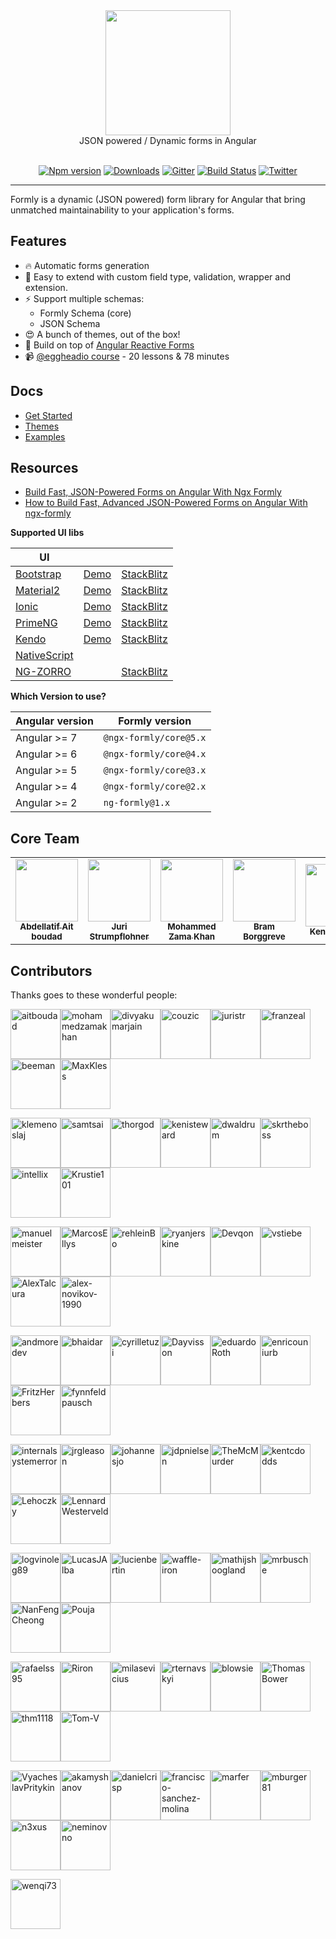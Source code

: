 <div align="center">
  <a href="https://v5.formly.dev">
    <img width="200" src="https://raw.githubusercontent.com/ngx-formly/ngx-formly/v5/logo.svg?sanitize=true">
  </a>
  <br />
  JSON powered / Dynamic forms in Angular
  <br /><br />

  [![Npm version](https://badge.fury.io/js/%40ngx-formly%2Fcore.svg)](https://npmjs.org/package/@ngx-formly/core)
  [![Downloads](http://img.shields.io/npm/dm/@ngx-formly/core.svg)](https://npmjs.org/package/@ngx-formly/core)
  [![Gitter](https://badges.gitter.im/formly-js/ng2-formly.svg)](https://gitter.im/formly-js/ng2-formly)
  [![Build Status](https://api.travis-ci.org/ngx-formly/ngx-formly.svg?branch=master)](https://api.travis-ci.org/ngx-formly/ngx-formly.svg?branch=master)
  [![Twitter](https://img.shields.io/badge/twitter-@formlydev-blue.svg)](https://twitter.com/formlydev)
</div>

---

Formly is a dynamic (JSON powered) form library for Angular that bring unmatched maintainability to your application's forms.

## Features

- 🔥 Automatic forms generation
- 📝 Easy to extend with custom field type, validation, wrapper and extension.
- ⚡️ Support multiple schemas:
    - Formly Schema (core)
    - JSON Schema
- 😍 A bunch of themes, out of the box!
- 💪 Build on top of [Angular Reactive Forms](https://angular.io/guide/reactive-forms)
- 📹 [@eggheadio course](https://egghead.io/playlists/configuration-based-reactive-angular-forms-with-ngx-formly-465f) - 20 lessons & 78 minutes

## Docs

- [Get Started](https://v5.formly.dev/guide)
- [Themes](https://v5.formly.dev/ui)
- [Examples](https://v5.formly.dev/examples)

## Resources

- [Build Fast, JSON-Powered Forms on Angular With Ngx Formly](https://medium.com/better-programming/build-fast-json-powered-forms-on-angular-with-ngx-formly-b7a00733e66e?source=friends_link&sk=34fc6bdc71dd15fd255af18fb3280763)
- [How to Build Fast, Advanced JSON-Powered Forms on Angular With ngx-formly](https://medium.com/better-programming/how-to-build-fast-advanced-json-powered-forms-on-angular-with-ngx-formly-77aeed406f73?source=friends_link&sk=8d4f332458a46557778a3438e8f63581)

**Supported UI libs**

| UI                                                |                                                              |                                                                   |
| ------------------------------------------------- | ------------------------------------------------------------ | ----------------------------------------------------------------- |
| [Bootstrap](https://getbootstrap.com)             | [Demo](https://v5.formly.dev/ui/bootstrap) | [StackBlitz](https://stackblitz.com/edit/ngx-formly-ui-bootstrap) |
| [Material2](https://github.com/angular/material2) | [Demo](https://v5.formly.dev/ui/material)  | [StackBlitz](https://stackblitz.com/edit/ngx-formly-ui-material)  |
| [Ionic](https://ionicframework.com)               | [Demo](https://v5.formly.dev/ui/ionic)     | [StackBlitz](https://stackblitz.com/edit/ngx-formly-ui-ionic)     |
| [PrimeNG](http://primefaces.org/primeng/#/)       | [Demo](https://v5.formly.dev/ui/primeng)   | [StackBlitz](https://stackblitz.com/edit/ngx-formly-ui-primeng)   |
| [Kendo](http://www.telerik.com/kendo-angular-ui)  | [Demo](https://v5.formly.dev/ui/kendo)     | [StackBlitz](https://stackblitz.com/edit/ngx-formly-ui-kendo)     |
| [NativeScript](https://www.nativescript.org)      | ||
| [NG-ZORRO](http://ng.ant.design) |     | [StackBlitz](https://stackblitz.com/edit/ngx-formly-ui-ng-zorro-antd)     |

**Which Version to use?**

| Angular version | Formly version         |
| --------------- | ---------------------- |
| Angular >= 7    | `@ngx-formly/core@5.x` |
| Angular >= 6    | `@ngx-formly/core@4.x` |
| Angular >= 5    | `@ngx-formly/core@3.x` |
| Angular >= 4    | `@ngx-formly/core@2.x` |
| Angular >= 2    | `ng-formly@1.x`        |

## Core Team

<table>
  <tr>
    <td align="center">
      <a href="https://github.com/aitboudad">
        <img src="https://avatars.githubusercontent.com/u/1753742?v=3" width="100px;" />
        <br />
        <sub><b>Abdellatif Ait boudad</b></sub>
      </a>
    </td>
    <td align="center">
      <a href="https://juri.dev">
        <img src="https://avatars.githubusercontent.com/u/542458?v=3" width="100px;" />
        <br />
        <sub><b>Juri Strumpflohner</b></sub>
      </a>
    </td>
    <td align="center">
      <a href="https://github.com/mohammedzamakhan">
        <img src="https://avatars.githubusercontent.com/u/2327532?v=3" width="100px;" />
        <br />
        <sub><b>Mohammed Zama Khan</b></sub>
      </a>
    </td>
    <td align="center">
      <a href="https://github.com/beeman">
        <img src="https://avatars.githubusercontent.com/u/36491?v=3" width="100px;" />
        <br />
        <sub><b>Bram Borggreve</b></sub>
      </a>
    </td>
    <td align="center">
      <a href="https://github.com/kenisteward">
        <img src="https://avatars.githubusercontent.com/u/12831669?v=3" width="100px;" />
        <br />
        <sub><b>Keni Steward</b></sub>
      </a>
    </td>
  </tr>
</table>

## Contributors

Thanks goes to these wonderful people:

<!-- ALL-CONTRIBUTORS-LIST:START - Do not remove or modify this section -->
[<img alt="aitboudad" src="https://avatars.githubusercontent.com/u/1753742?v=4&s=80" width="80">](https://github.com/aitboudad)[<img alt="mohammedzamakhan" src="https://avatars.githubusercontent.com/u/2327532?v=4&s=80" width="80">](https://github.com/mohammedzamakhan)[<img alt="divyakumarjain" src="https://avatars.githubusercontent.com/u/2039134?v=4&s=80" width="80">](https://github.com/divyakumarjain)[<img alt="couzic" src="https://avatars.githubusercontent.com/u/1380322?v=4&s=80" width="80">](https://github.com/couzic)[<img alt="juristr" src="https://avatars.githubusercontent.com/u/542458?v=4&s=80" width="80">](https://github.com/juristr)[<img alt="franzeal" src="https://avatars.githubusercontent.com/u/7455769?v=4&s=80" width="80">](https://github.com/franzeal)[<img alt="beeman" src="https://avatars.githubusercontent.com/u/36491?v=4&s=80" width="80">](https://github.com/beeman)[<img alt="MaxKless" src="https://avatars.githubusercontent.com/u/34165455?v=4&s=80" width="80">](https://github.com/MaxKless)

[<img alt="klemenoslaj" src="https://avatars.githubusercontent.com/u/7548247?v=4&s=80" width="80">](https://github.com/klemenoslaj)[<img alt="samtsai" src="https://avatars.githubusercontent.com/u/225526?v=4&s=80" width="80">](https://github.com/samtsai)[<img alt="thorgod" src="https://avatars.githubusercontent.com/u/13910170?v=4&s=80" width="80">](https://github.com/thorgod)[<img alt="kenisteward" src="https://avatars.githubusercontent.com/u/12831669?v=4&s=80" width="80">](https://github.com/kenisteward)[<img alt="dwaldrum" src="https://avatars.githubusercontent.com/u/386721?v=4&s=80" width="80">](https://github.com/dwaldrum)[<img alt="skrtheboss" src="https://avatars.githubusercontent.com/u/10209728?v=4&s=80" width="80">](https://github.com/skrtheboss)[<img alt="intellix" src="https://avatars.githubusercontent.com/u/1162531?v=4&s=80" width="80">](https://github.com/intellix)[<img alt="Krustie101" src="https://avatars.githubusercontent.com/u/1636728?v=4&s=80" width="80">](https://github.com/Krustie101)

[<img alt="manuelmeister" src="https://avatars.githubusercontent.com/u/3001985?v=4&s=80" width="80">](https://github.com/manuelmeister)[<img alt="MarcosEllys" src="https://avatars.githubusercontent.com/u/6751242?v=4&s=80" width="80">](https://github.com/MarcosEllys)[<img alt="rehleinBo" src="https://avatars.githubusercontent.com/u/7338819?v=4&s=80" width="80">](https://github.com/rehleinBo)[<img alt="ryanjerskine" src="https://avatars.githubusercontent.com/u/5464778?v=4&s=80" width="80">](https://github.com/ryanjerskine)[<img alt="Devqon" src="https://avatars.githubusercontent.com/u/9316480?v=4&s=80" width="80">](https://github.com/Devqon)[<img alt="vstiebe" src="https://avatars.githubusercontent.com/u/13326475?v=4&s=80" width="80">](https://github.com/vstiebe)[<img alt="AlexTalcura" src="https://avatars.githubusercontent.com/u/20095773?v=4&s=80" width="80">](https://github.com/AlexTalcura)[<img alt="alex-novikov-1990" src="https://avatars.githubusercontent.com/u/6377930?v=4&s=80" width="80">](https://github.com/alex-novikov-1990)

[<img alt="andmoredev" src="https://avatars.githubusercontent.com/u/33256364?v=4&s=80" width="80">](https://github.com/andmoredev)[<img alt="bhaidar" src="https://avatars.githubusercontent.com/u/1163421?v=4&s=80" width="80">](https://github.com/bhaidar)[<img alt="cyrilletuzi" src="https://avatars.githubusercontent.com/u/555867?v=4&s=80" width="80">](https://github.com/cyrilletuzi)[<img alt="Dayvisson" src="https://avatars.githubusercontent.com/u/12189515?v=4&s=80" width="80">](https://github.com/Dayvisson)[<img alt="eduardoRoth" src="https://avatars.githubusercontent.com/u/5419161?v=4&s=80" width="80">](https://github.com/eduardoRoth)[<img alt="enricouniurb" src="https://avatars.githubusercontent.com/u/38656571?v=4&s=80" width="80">](https://github.com/enricouniurb)[<img alt="FritzHerbers" src="https://avatars.githubusercontent.com/u/10029682?v=4&s=80" width="80">](https://github.com/FritzHerbers)[<img alt="fynnfeldpausch" src="https://avatars.githubusercontent.com/u/1246913?v=4&s=80" width="80">](https://github.com/fynnfeldpausch)

[<img alt="internalsystemerror" src="https://avatars.githubusercontent.com/u/1626298?v=4&s=80" width="80">](https://github.com/internalsystemerror)[<img alt="jrgleason" src="https://avatars.githubusercontent.com/u/1319151?v=4&s=80" width="80">](https://github.com/jrgleason)[<img alt="johannesjo" src="https://avatars.githubusercontent.com/u/1456265?v=4&s=80" width="80">](https://github.com/johannesjo)[<img alt="jdpnielsen" src="https://avatars.githubusercontent.com/u/8746698?v=4&s=80" width="80">](https://github.com/jdpnielsen)[<img alt="TheMcMurder" src="https://avatars.githubusercontent.com/u/3059715?v=4&s=80" width="80">](https://github.com/TheMcMurder)[<img alt="kentcdodds" src="https://avatars.githubusercontent.com/u/1500684?v=4&s=80" width="80">](https://github.com/kentcdodds)[<img alt="Lehoczky" src="https://avatars.githubusercontent.com/u/31937175?v=4&s=80" width="80">](https://github.com/Lehoczky)[<img alt="LennardWesterveld" src="https://avatars.githubusercontent.com/u/1076589?v=4&s=80" width="80">](https://github.com/LennardWesterveld)

[<img alt="logvinoleg89" src="https://avatars.githubusercontent.com/u/12018303?v=4&s=80" width="80">](https://github.com/logvinoleg89)[<img alt="LucasJAlba" src="https://avatars.githubusercontent.com/u/2780076?v=4&s=80" width="80">](https://github.com/LucasJAlba)[<img alt="lucienbertin" src="https://avatars.githubusercontent.com/u/10089239?v=4&s=80" width="80">](https://github.com/lucienbertin)[<img alt="waffle-iron" src="https://avatars.githubusercontent.com/u/6912981?v=4&s=80" width="80">](https://github.com/waffle-iron)[<img alt="mathijshoogland" src="https://avatars.githubusercontent.com/u/7372934?v=4&s=80" width="80">](https://github.com/mathijshoogland)[<img alt="mrbusche" src="https://avatars.githubusercontent.com/u/792378?v=4&s=80" width="80">](https://github.com/mrbusche)[<img alt="NanFengCheong" src="https://avatars.githubusercontent.com/u/7321833?v=4&s=80" width="80">](https://github.com/NanFengCheong)[<img alt="Pouja" src="https://avatars.githubusercontent.com/u/2385144?v=4&s=80" width="80">](https://github.com/Pouja)

[<img alt="rafaelss95" src="https://avatars.githubusercontent.com/u/11965907?v=4&s=80" width="80">](https://github.com/rafaelss95)[<img alt="Riron" src="https://avatars.githubusercontent.com/u/5145523?v=4&s=80" width="80">](https://github.com/Riron)[<img alt="milasevicius" src="https://avatars.githubusercontent.com/u/1790265?v=4&s=80" width="80">](https://github.com/milasevicius)[<img alt="rternavskyi" src="https://avatars.githubusercontent.com/u/26190424?v=4&s=80" width="80">](https://github.com/rternavskyi)[<img alt="blowsie" src="https://avatars.githubusercontent.com/u/308572?v=4&s=80" width="80">](https://github.com/blowsie)[<img alt="ThomasBower" src="https://avatars.githubusercontent.com/u/295527?v=4&s=80" width="80">](https://github.com/ThomasBower)[<img alt="thm1118" src="https://avatars.githubusercontent.com/u/3632180?v=4&s=80" width="80">](https://github.com/thm1118)[<img alt="Tom-V" src="https://avatars.githubusercontent.com/u/322654?v=4&s=80" width="80">](https://github.com/Tom-V)

[<img alt="VyacheslavPritykin" src="https://avatars.githubusercontent.com/u/819457?v=4&s=80" width="80">](https://github.com/VyacheslavPritykin)[<img alt="akamyshanov" src="https://avatars.githubusercontent.com/u/1358330?v=4&s=80" width="80">](https://github.com/akamyshanov)[<img alt="danielcrisp" src="https://avatars.githubusercontent.com/u/1104814?v=4&s=80" width="80">](https://github.com/danielcrisp)[<img alt="francisco-sanchez-molina" src="https://avatars.githubusercontent.com/u/9049706?v=4&s=80" width="80">](https://github.com/francisco-sanchez-molina)[<img alt="marfer" src="https://avatars.githubusercontent.com/u/1127166?v=4&s=80" width="80">](https://github.com/marfer)[<img alt="mburger81" src="https://avatars.githubusercontent.com/u/3778892?v=4&s=80" width="80">](https://github.com/mburger81)[<img alt="n3xus" src="https://avatars.githubusercontent.com/u/510213?v=4&s=80" width="80">](https://github.com/n3xus)[<img alt="neminovno" src="https://avatars.githubusercontent.com/u/1468887?v=4&s=80" width="80">](https://github.com/neminovno)

[<img alt="wenqi73" src="https://avatars.githubusercontent.com/u/23337087?v=4&s=80" width="80">](https://github.com/wenqi73)
<!-- ALL-CONTRIBUTORS-LIST:END -->
